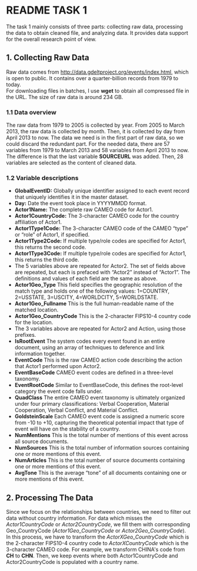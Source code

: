 # README TASK 1
The task 1 mainly consists of three parts: collecting raw data, processing the data to obtain cleaned file, and analyzing data. It provides data support for the overall research point of view.
## 1. Collecting Raw Data
Raw data comes from <http://data.gdeltproject.org/events/index.html>, which is open to public. It contains over a quarter-billion records from 1979 to today.  
For downloading files in batches, I use **wget** to obtain all compressed file in the URL. The size of raw data is around 234 GB. 
### 1.1 Data overview
The raw data from 1979 to 2005 is collected by year. From 2005 to March 2013, the raw data is collected by month. Then, it is collected by day from April 2013 to now. The data we need is in the first part of raw data, so we could discard the redundant part. For the needed data, there are 57 variables from 1979 to March 2013 and 58 variables from April 2013 to now. The difference is that the last variable **SOURCEURL** was added. Then, 28 variables are selected as the content of cleaned data.
### 1.2 Variable descriptions
- **GlobalEventID:** Globally unique identifier assigned to each event record that uniquely identifies it in the master dataset.
- **Day:** Date the event took place in YYYYMMDD format.
- **Actor1Name:** The complete raw CAMEO code for Actor1.
- **Actor1CountryCode:**  The 3-character CAMEO code for the country affiliation of Actor1.
- **Actor1Type1Code:** The 3-character CAMEO code of the CAMEO “type” or “role” of Actor1, if specified.
- **Actor1Type2Code:** If multiple type/role codes are specified for Actor1, this returns the second code.
- **Actor1Type3Code:** If multiple type/role codes are specified for Actor1, this returns the third code.
- The 5 variables above are repeated for Actor2. The set of fields above are repeated, but each is prefaced with “Actor2” instead of “Actor1”. The definitions and values of each field are the same as above.
- **Actor1Geo_Type** This field specifies the geographic resolution of the match type and holds one of the following values: 1=COUNTRY, 2=USSTATE, 3=USCITY, 4=WORLDCITY, 5=WORLDSTATE.
- **Actor1Geo_Fullname** This is the full human-readable name of the matched location. 
- **Actor1Geo_CountryCode** This is the 2-character FIPS10-4 country code for the location.
- The 3 variables above are repeated for Actor2 and Action, using those prefixes.
- **IsRootEvent** The system codes every event found in an entire document, using an array of techniques to deference and link information together. 
- **EventCode** This is the raw CAMEO action code describing the action that Actor1 performed upon Actor2.
- **EventBaseCode** CAMEO event codes are defined in a three-level taxonomy.
- **EventRootCode** Similar to EventBaseCode, this defines the root-level category the event code falls under.
- **QuadClass** The entire CAMEO event taxonomy is ultimately organized under four primary classifications: Verbal Cooperation, Material Cooperation, Verbal Conflict, and Material Conflict.
- **GoldsteinScale**  Each CAMEO event code is assigned a numeric score from -10 to +10, capturing the theoretical potential impact that type of event will have on the stability of a country.
- **NumMentions** This is the total number of mentions of this event across all source documents.
- **NumSources** This is the total number of information sources containing one or more mentions of this event.
- **NumArticles** This is the total number of source documents containing one or more mentions of this event.
- **AvgTone** This is the average “tone” of all documents containing one or more mentions of this event.
## 2. Processing The Data
Since we focus on the relationships between countries, we need to filter out data without country information. For data which misses the *Actor1CountryCode* or *Actor2CountryCode*, we fill them with corresponding Geo_CountryCode (*Actor1Geo_CountryCode* or *Actor2Geo_CountryCode*). In this process, we have to transform the *ActorXGeo_CountryCode* which is the 2-character FIPS10-4 country code to *ActorXCountryCode* which is the 3-character CAMEO code. For example, we transform CHINA's code from **CH** to **CHN**. Then, we keep events where both Actor1CountryCode and Actor2CountryCode is populated with a country name.
